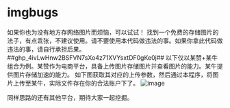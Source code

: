 # imgbugs
如果你也为没有地方存网络图片而烦恼，可以试试！
找到一个免费的存储图片的法子，有点乖张，不建议使用。请不要使用本代码做违法的事。如果你拿此代码做违法的事，请自行承担后果。
##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##
以下仅以某赞+某牛组合为例。某赞作为电商平台，具备上传图片存储图片并查看图片的能力。某牛提供图片存储加速的能力。
如下图获取其对应的上传参数，然后通过本程序，将图片上传至某牛，实际文件存在你的合法账户下了。
![image](https://user-images.githubusercontent.com/17639336/139355817-3f6e2e4e-5800-4d91-a127-01ee21d9637d.png)


同样思路的还有其他平台，期待大家一起挖掘。

